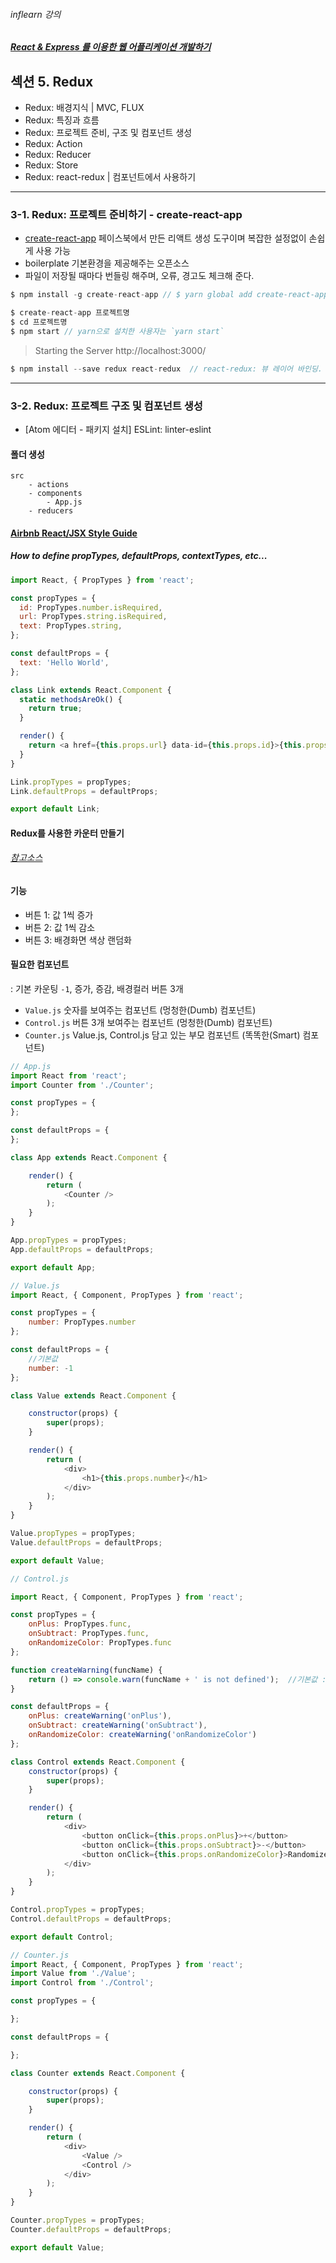 ###### inflearn 강의
##### [React & Express 를 이용한 웹 어플리케이션 개발하기](https://www.inflearn.com/course/react-%EA%B0%95%EC%A2%8C-velopert/)

## 섹션 5. Redux
- Redux: 배경지식 | MVC, FLUX
- Redux: 특징과 흐름
- Redux: 프로젝트 준비, 구조 및 컴포넌트 생성
- Redux: Action
- Redux: Reducer
- Redux: Store
- Redux: react-redux | 컴포넌트에서 사용하기

---

### 3-1. Redux: 프로젝트 준비하기 - create-react-app
- [create-react-app](https://facebook.github.io/react/blog/2016/07/22/create-apps-with-no-configuration.html) 페이스북에서 만든 리액트 생성 도구이며 복잡한 설정없이 손쉽게 사용 가능
- boilerplate 기본환경을 제공해주는 오픈소스
- 파일이 저장될 때마다 번들링 해주며, 오류, 경고도 체크해 준다.

```js
$ npm install -g create-react-app // $ yarn global add create-react-app
```

```js
$ create-react-app 프로젝트명
$ cd 프로젝트명
$ npm start // yarn으로 설치한 사용자는 `yarn start`
```

> Starting the Server http://localhost:3000/

```js
$ npm install --save redux react-redux  // react-redux: 뷰 레이어 바인딩. Redux를 더 편하게 사용 할 수 있음
```

---

### 3-2. Redux: 프로젝트 구조 및 컴포넌트 생성
- [Atom 에디터 - 패키지 설치] ESLint: linter-eslint

#### 폴더 생성
```
src
    - actions
    - components
        - App.js
    - reducers
```

#### [Airbnb React/JSX Style Guide](https://github.com/airbnb/javascript/tree/master/react)
##### How to define propTypes, defaultProps, contextTypes, etc...

```js
import React, { PropTypes } from 'react';

const propTypes = {
  id: PropTypes.number.isRequired,
  url: PropTypes.string.isRequired,
  text: PropTypes.string,
};

const defaultProps = {
  text: 'Hello World',
};

class Link extends React.Component {
  static methodsAreOk() {
    return true;
  }

  render() {
    return <a href={this.props.url} data-id={this.props.id}>{this.props.text}</a>
  }
}

Link.propTypes = propTypes;
Link.defaultProps = defaultProps;

export default Link;
```

#### Redux를 사용한 카운터 만들기
###### [참고소스](https://gist.github.com/velopert/fef6edd2d0b1a89f594a5510c5448d43)
#### 기능
- 버튼 1: 값 1씩 증가
- 버튼 2: 값 1씩 감소
- 버튼 3: 배경화면 색상 랜덤화

#### 필요한 컴포넌트
: 기본 카운팅 `-1`, 증가, 증감, 배경컬러 버튼 3개 <br>
- `Value.js`   숫자를 보여주는 컴포넌트 (멍청한(Dumb) 컴포넌트)
- `Control.js` 버튼 3개 보여주는 컴포넌트 (멍청한(Dumb) 컴포넌트)
- `Counter.js` Value.js, Control.js 담고 있는 부모 컴포넌트 (똑똑한(Smart) 컴포넌트)

```js
// App.js
import React from 'react';
import Counter from './Counter';

const propTypes = {
};

const defaultProps = {
};

class App extends React.Component {

    render() {
        return (
            <Counter />
        );
    }
}

App.propTypes = propTypes;
App.defaultProps = defaultProps;

export default App;
```

```js
// Value.js
import React, { Component, PropTypes } from 'react';

const propTypes = {
    number: PropTypes.number
};

const defaultProps = {
    //기본값
    number: -1
};

class Value extends React.Component {

    constructor(props) {
        super(props);
    }

    render() {
        return (
            <div>
                <h1>{this.props.number}</h1>
            </div>
        );
    }
}

Value.propTypes = propTypes;
Value.defaultProps = defaultProps;

export default Value;
```

```js
// Control.js

import React, { Component, PropTypes } from 'react';

const propTypes = {
    onPlus: PropTypes.func,
    onSubtract: PropTypes.func,
    onRandomizeColor: PropTypes.func
};

function createWarning(funcName) {
    return () => console.warn(funcName + ' is not defined');  //기본값 : 함수가 설정 되지 않았다고 경고를 띄움
}

const defaultProps = {
    onPlus: createWarning('onPlus'),
    onSubtract: createWarning('onSubtract'),
    onRandomizeColor: createWarning('onRandomizeColor')
};

class Control extends React.Component {
    constructor(props) {
        super(props);
    }

    render() {
        return (
            <div>
                <button onClick={this.props.onPlus}>+</button>
                <button onClick={this.props.onSubtract}>-</button>
                <button onClick={this.props.onRandomizeColor}>Randomize Color</button>
            </div>
        );
    }
}

Control.propTypes = propTypes;
Control.defaultProps = defaultProps;

export default Control;
```

```js
// Counter.js
import React, { Component, PropTypes } from 'react';
import Value from './Value';
import Control from './Control';

const propTypes = {

};

const defaultProps = {

};

class Counter extends React.Component {

    constructor(props) {
        super(props);
    }

    render() {
        return (
            <div>
                <Value />
                <Control />
            </div>
        );
    }
}

Counter.propTypes = propTypes;
Counter.defaultProps = defaultProps;

export default Value;
```
